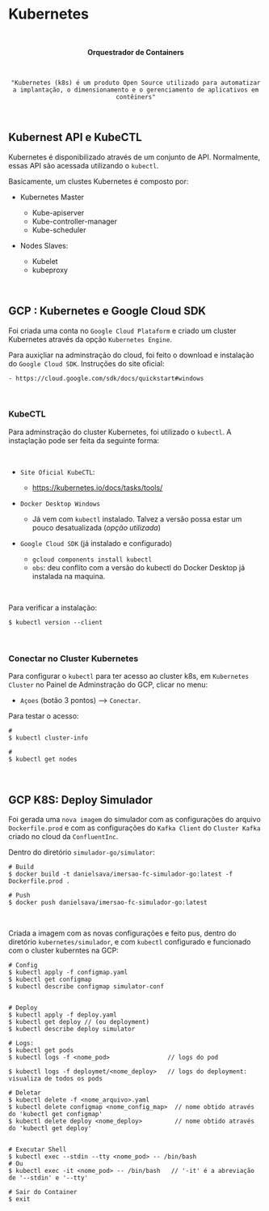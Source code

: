 # Kubernetes

<center>

<br>

<b>Orquestrador de Containers</b>

<br>

    "Kubernetes (k8s) é um produto Open Source utilizado para automatizar a implantação, o dimensionamento e o gerenciamento de aplicativos em contêiners"

</center>

<br>

## Kubernest API e KubeCTL

Kubernetes é disponibilizado através de um conjunto de API. Normalmente, essas API são acessada utilizando o `kubectl`.

Basicamente, um clustes Kubernetes é composto por:

 - Kubernetes Master
    - Kube-apiserver
    - Kube-controller-manager
    - Kube-scheduler

 - Nodes Slaves:
    - Kubelet
    - kubeproxy

<br>

## GCP : Kubernetes e Google Cloud SDK

Foi criada uma conta no `Google Cloud Plataform` e criado um cluster Kubernetes através da opção `Kubernetes Engine`.

Para auxiçliar na adminstração do cloud, foi feito o download e instalação do `Google Cloud SDK`. Instruções do site oficial:

    - https://cloud.google.com/sdk/docs/quickstart#windows


<br>

### KubeCTL 

Para adminstração do cluster Kubernetes, foi utilizado o `kubectl`. A instaçlação pode ser feita da seguinte forma:

<br>

 - `Site Oficial KubeCTL`:
    - https://kubernetes.io/docs/tasks/tools/


 - `Docker Desktop Windows` 
   - Já vem com `kubectl` instalado. Talvez a versão possa estar um pouco desatualizada (*opção utilizada*)


 - `Google Cloud SDK` (já instalado e configurado)
   -  `gcloud components install kubectl`
   - `obs`: deu conflito com a versão do kubectl do Docker Desktop já instalada na maquina.

<br>

Para verificar a instalação:

    $ kubectl version --client
   

<br>

### Conectar no Cluster Kubernetes

Para configurar o `kubectl` para ter acesso ao cluster k8s, em `Kubernetes Cluster` no Painel de Adminstração do GCP, clicar no menu:

 - `Açoes` (botão 3 pontos) --> `Conectar`.

 Para testar o acesso:

    #
    $ kubectl cluster-info

    # 
    $ kubectl get nodes

<br>

## GCP K8S: Deploy Simulador


Foi gerada uma `nova imagem` do simulador com as configurações do arquivo `Dockerfile.prod` e com as configurações do `Kafka Client` do `Cluster Kafka` criado no cloud da `ConfluentInc`.

Dentro do diretório `simulador-go/simulator`:

    # Build
    $ docker build -t danielsava/imersao-fc-simulador-go:latest -f Dockerfile.prod .

    # Push
    $ docker push danielsava/imersao-fc-simulador-go:latest


<br>


Criada a imagem com as novas configurações e feito pus, dentro do diretório `kubernetes/simulador`, e com `kubectl` configurado e funcionado com o cluster kuberntes na GCP:

    # Config
    $ kubectl apply -f configmap.yaml 
    $ kubectl get configmap
    $ kubectl describe configmap simulator-conf


    # Deploy 
    $ kubectl apply -f deploy.yaml
    $ kubectl get deploy // (ou deployment)
    $ kubectl describe deploy simulator

    # Logs: 
    $ kubectl get pods                  
    $ kubectl logs -f <nome_pod>                // logs do pod

    $ kubectl logs -f deploymet/<nome_deploy>   // logs do deployment: visualiza de todos os pods  

    # Deletar
    $ kubectl delete -f <nome_arquivo>.yaml
    $ kubectl delete configmap <nome_config_map>  // nome obtido através do 'kubectl get configmap'
    $ kubectl delete deploy <nome_deploy>         // nome obtido através do 'kubectl get deploy'


    # Executar Shell 
    $ kubectl exec --stdin --tty <nome_pod> -- /bin/bash
    # Ou
    $ kubectl exec -it <nome_pod> -- /bin/bash   // '-it' é a abreviação de '--stdin' e '--tty'

    # Sair do Container 
    $ exit
